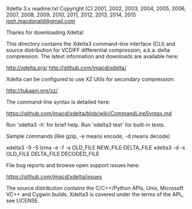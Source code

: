 Xdelta 3.x readme.txt
Copyright (C) 2001, 2002, 2003, 2004, 2005, 2006, 2007, 2008,
2009, 2010, 2011, 2012, 2013, 2014, 2015
<josh.macdonald@gmail.com>


Thanks for downloading Xdelta!

This directory contains the Xdelta3 command-line interface (CLI) and source
distribution for VCDIFF differential compression, a.k.a. delta
compression. The latest information and downloads are available here:

  http://xdelta.org/
  http://github.com/jmacd/xdelta/

Xdelta can be configured to use XZ Utils for secondary compression:

  http://tukaani.org/xz/

The command-line syntax is detailed here:

  https://github.com/jmacd/xdelta/blob/wiki/CommandLineSyntax.md

Run 'xdelta3 -h' for brief help.  Run 'xdelta3 test' for built-in tests.

Sample commands (like gzip, -e means encode, -d means decode)

  xdelta3 -9 -S lzma -e -f -s OLD_FILE NEW_FILE DELTA_FILE
  xdelta3 -d -s OLD_FILE DELTA_FILE DECODED_FILE

File bug reports and browse open support issues here:

  https://github.com/jmacd/xdelta/issues

The source distribution contains the C/C++/Python APIs, Unix, Microsoft VC++
and Cygwin builds.  Xdelta3 is covered under the terms of the APL, see
LICENSE.

